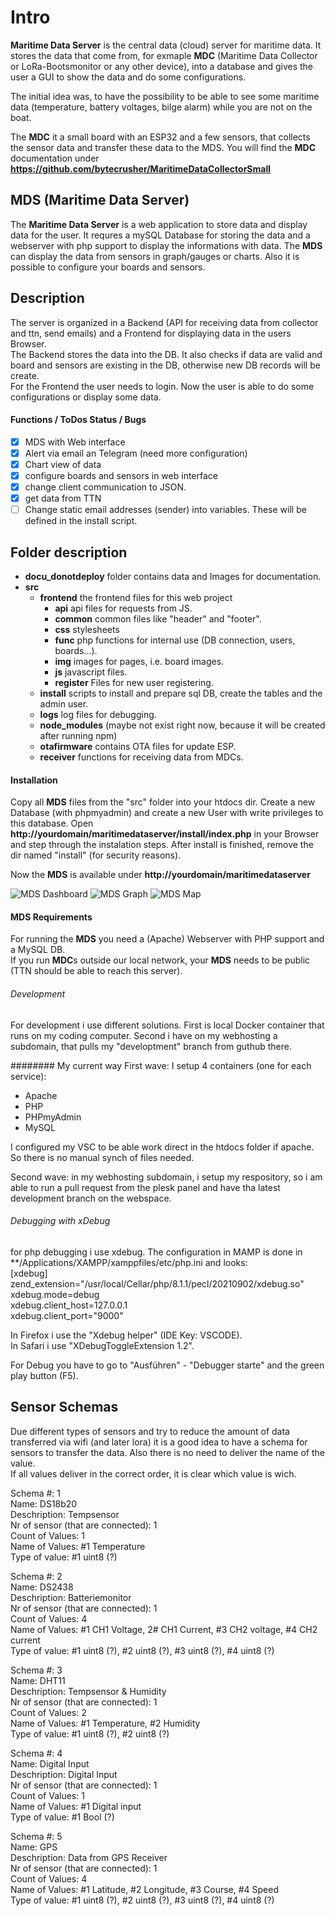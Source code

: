 # Intro
**Maritime Data Server** is the central data (cloud) server for maritime data. 
It stores the data that come from, for exmaple **MDC** (Maritime Data Collector or LoRa-Bootsmonitor or any other device), into a database and gives the user a GUI to show the data and do some configurations.

The initial idea was, to have the possibility to be able to see some maritime data (temperature, battery voltages, bilge alarm) while you are not on the boat.  

The **MDC** it a small board with an ESP32 and a few sensors, that collects the sensor data and transfer these data to the MDS.
You will find the **MDC** documentation under **https://github.com/bytecrusher/MaritimeDataCollectorSmall**

## **MDS** (Maritime Data Server)

The **Maritime Data Server** is a web application to store data and display data for the user.
It requres a mySQL Database for storing the data and a webserver with php support to display the informations with data.
The **MDS** can display the data from sensors in graph/gauges or charts.
Also it is possible to configure your boards and sensors.

## Description
The server is organized in a Backend (API for receiving data from collector and ttn, send emails) and a Frontend for displaying data in the users Browser.  
The Backend stores the data into the DB. It also checks if data are valid and board and sensors are existing in the DB, otherwise new DB records will be create.  
For the Frontend the user needs to login. Now the user is able to do some configurations or display some data.

#### Functions / ToDos Status / Bugs
- [x] MDS with Web interface
- [x] Alert via email an Telegram (need more configuration)
- [x] Chart view of data
- [x] configure boards and sensors in web interface
- [x] change client communication to JSON.
- [x] get data from TTN
- [ ] Change static email addresses (sender) into variables. These will be defined in the install script.

## Folder description

- **docu_donotdeploy** folder contains data and Images for documentation.
- **src**
     - **frontend** the frontend files for this web project
          - **api** api files for requests from JS.
          - **common** common files like "header" and "footer".
          - **css** stylesheets
          - **func** php functions for internal use (DB connection, users, boards...).
          - **img** images for pages, i.e. board images.
          - **js** javascript files.
          - **register** Files for new user registering.
     - **install** scripts to install and prepare sql DB, create the tables and the admin user.
     - **logs** log files for debugging.
     - **node_modules** (maybe not exist right now, because it will be created after running npm)
     - **otafirmware** contains OTA files for update ESP.
     - **receiver** functions for receiving data from MDCs.


#### Installation
Copy all **MDS** files from the "src" folder into your htdocs dir.
Create a new Database (with phpmyadmin) and create a new User with write privileges to this database.
Open **http://yourdomain/maritimedataserver/install/index.php** in your Browser and step through the instalation steps.
After install is finished, remove the dir named "install" (for security reasons).

Now the **MDS** is available under **http://yourdomain/maritimedataserver**

![MDS Dashboard](docu_donotdeploy/images/MDS_Dashboard.png)
![MDS Graph](docu_donotdeploy/images/MDS_Graph.png)
![MDS Map](docu_donotdeploy/images/MDS_Map.png)

#### MDS Requirements
For running the **MDS** you need a (Apache) Webserver with PHP support and a MySQL DB.  
If you run **MDC**s outside our local network, your **MDS** needs to be public (TTN should be able to reach this server).

###### Development
For development i use different solutions.
First is local Docker container that runs on my coding computer.
Second i have on my webhosting a subdomain, that pulls my "developtment" branch from guthub there.

######## My current way
First wave:
I setup 4 containers (one for each service):
- Apache
- PHP
- PHPmyAdmin
- MySQL

I configured my VSC to be able work direct in the htdocs folder if apache.
So there is no manual synch of files needed.

Second wave:
in my webhosting subdomain, i setup my respository, so i am able to run a pull request from the plesk panel and have tha latest development branch on the webspace.

###### Debugging with xDebug
for php debugging i use xdebug.
The configuration in MAMP is done in **/Applications/XAMPP/xamppfiles/etc/php.ini and looks:  
[xdebug]  
zend_extension="/usr/local/Cellar/php/8.1.1/pecl/20210902/xdebug.so"  
xdebug.mode=debug  
xdebug.client_host=127.0.0.1  
xdebug.client_port="9000"  

In Firefox i use the "Xdebug helper" (IDE Key: VSCODE).  
In Safari i use "XDebugToggleExtension 1.2".

For Debug you have to go to "Ausführen" - "Debugger starte" and the green play button (F5).

## Sensor Schemas
Due different types of sensors and try to reduce the amount of data transferred via wifi (and later lora) it is a good idea to have a schema for sensors to transfer the data.
Also there is no need to deliver the name of the value.  
If all values deliver in the correct order, it is clear which value is wich.

Schema #: 1  
Name: DS18b20  
Deschription: Tempsensor  
Nr of sensor (that are connected): 1  
Count of Values: 1  
Name of Values: #1 Temperature  
Type of value: #1 uint8 (?)  

Schema #: 2  
Name: DS2438  
Deschription: Batteriemonitor  
Nr of sensor (that are connected): 1  
Count of Values: 4  
Name of Values: #1 CH1 Voltage, 2# CH1 Current, #3 CH2 voltage, #4 CH2 current  
Type of value: #1 uint8 (?), #2 uint8 (?), #3 uint8 (?), #4 uint8 (?)  

Schema #: 3  
Name: DHT11  
Deschription: Tempsensor & Humidity  
Nr of sensor (that are connected): 1  
Count of Values: 2  
Name of Values: #1 Temperature, #2 Humidity  
Type of value: #1 uint8 (?), #2 uint8 (?)  

Schema #: 4  
Name: Digital Input  
Deschription: Digital Input  
Nr of sensor (that are connected): 1  
Count of Values: 1  
Name of Values: #1 Digital input  
Type of value: #1 Bool (?)  

Schema #: 5  
Name: GPS  
Deschription: Data from GPS Receiver  
Nr of sensor (that are connected): 1  
Count of Values: 4  
Name of Values: #1 Latitude, #2 Longitude, #3 Course, #4 Speed  
Type of value: #1 uint8 (?), #2 uint8 (?), #3 uint8 (?), #4 uint8 (?)  
